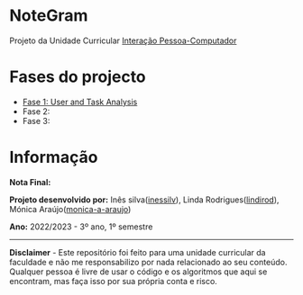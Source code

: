 # NoteGram

Projeto da Unidade Curricular [Interação Pessoa-Computador](https://sigarra.up.pt/feup/pt/ucurr_geral.ficha_uc_view?pv_ocorrencia_id=335832)


# Fases do projecto
- [Fase 1: User and Task Analysis](Phase1/README.md)
- Fase 2:
- Fase 3:

# Informação

**Nota Final:**

**Projeto desenvolvido por:** Inês silva([inessilv](https://github.com/inessilv)), Linda Rodrigues([lindirod](https://github.com/lindirod)), Mónica Araújo([monica-a-araujo](https://github.com/monica-a-araujo))

**Ano:** 2022/2023 - 3º ano, 1º semestre

---

 **Disclaimer** - Este repositório foi feito para uma unidade curricular da faculdade e não me responsabilizo por nada relacionado ao seu conteúdo. Qualquer pessoa é livre de usar o código e os algoritmos que aqui se encontram, mas faça isso por sua própria conta e risco.
